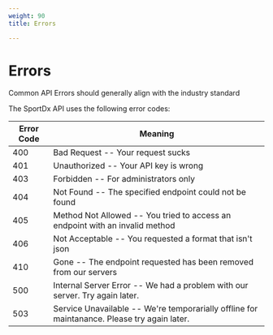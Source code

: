 ```yaml
---
weight: 90
title: Errors

---
```


# Errors

<aside class="notice">Common API Errors should generally align with the industry standard</aside>

The SportDx API uses the following error codes:

Error Code | Meaning
---------- | -------
400 | Bad Request -- Your request sucks
401 | Unauthorized -- Your API key is wrong
403 | Forbidden -- For administrators only
404 | Not Found -- The specified endpoint could not be found
405 | Method Not Allowed -- You tried to access an endpoint with an invalid method
406 | Not Acceptable -- You requested a format that isn't json
410 | Gone -- The endpoint requested has been removed from our servers
500 | Internal Server Error -- We had a problem with our server. Try again later.
503 | Service Unavailable -- We're temporarially offline for maintanance. Please try again later.